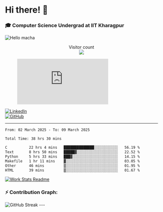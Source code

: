 # Hi there! 👋

### 🎓 Computer Science Undergrad at IIT Kharagpur

<img src="https://raw.githubusercontent.com/sagar-viradiya/sagar-viradiya/master/resources/banner.png" alt="Hello macha">

<p align="center"> 
  Visitor count<br>
  <img src="https://profile-counter.glitch.me/sesiii/count.svg" />
</p>

<figure><embed src="https://wakatime.com/share/@81d5e6c4-c575-43e6-9a9e-85ed25517f53/42cf003a-18dd-42ef-bded-df01146821f2.svg"></embed></figure>

[![LinkedIn](https://img.shields.io/badge/LinkedIn-0077B5?style=for-the-badge&logo=linkedin&logoColor=white)](https://www.linkedin.com/in/sesidadi)  
[![GitHub](https://img.shields.io/badge/GitHub-181717?style=for-the-badge&logo=github&logoColor=white)](https://github.com/sesiii)

---
<!--START_SECTION:waka-->

```txt
From: 02 March 2025 - To: 09 March 2025

Total Time: 38 hrs 30 mins

C          22 hrs 4 mins   ██████████████░░░░░░░░░░░   56.19 %
Text       8 hrs 50 mins   █████▓░░░░░░░░░░░░░░░░░░░   22.52 %
Python     5 hrs 33 mins   ███▓░░░░░░░░░░░░░░░░░░░░░   14.15 %
Makefile   1 hr 11 mins    ▓░░░░░░░░░░░░░░░░░░░░░░░░   03.05 %
Other      46 mins         ▒░░░░░░░░░░░░░░░░░░░░░░░░   01.95 %
HTML       39 mins         ▒░░░░░░░░░░░░░░░░░░░░░░░░   01.67 %
```

<!--END_SECTION:waka-->


[![Work Stats Readme](https://github.com/sesiii/sesiii/actions/workflows/main.yml/badge.svg)](https://github.com/sesiii/sesiii/actions/workflows/main.yml)

### ⚡ Contribution Graph:

<img src="https://streak-stats.demolab.com/?user=sesiii&theme=radical" alt="GitHub Streak" />
---

